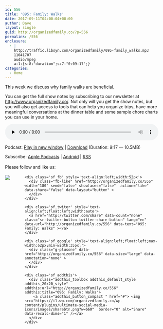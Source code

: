 ```yaml
---
id: 556
title: '095: Family: Walks'
date: 2017-09-11T04:00:04+00:00
author: Dave
layout: single
guid: http://organizedfamily.co/?p=556
permalink: /556
enclosure:
  - |
    http://traffic.libsyn.com/organizedfamily/095-family_walks.mp3
    11041707
    audio/mpeg
    a:1:{s:8:"duration";s:7:"0:09:17";}
categories:
  - Home
---
```

This week we discuss why family walks are beneficial.

You can get the full show notes by subscribing to our newsletter at <http://www.organizedfamily.co/>. Not only will you get the show notes, but you will also get access to tools that can help you organize trips, have more meaningful conversations at the dinner table and some sample chore charts you can use in your home.

<div class="powerpress_player" id="powerpress_player_5416">
  <audio class="wp-audio-shortcode" id="audio-556-96" preload="none" style="width: 100%;" controls="controls"><source type="audio/mpeg" src="http://traffic.libsyn.com/organizedfamily/095-family_walks.mp3?_=96" /><a href="http://traffic.libsyn.com/organizedfamily/095-family_walks.mp3">http://traffic.libsyn.com/organizedfamily/095-family_walks.mp3</a></audio>
</div>

<p class="powerpress_links powerpress_links_mp3">
  Podcast: <a href="http://traffic.libsyn.com/organizedfamily/095-family_walks.mp3" class="powerpress_link_pinw" target="_blank" title="Play in new window" onclick="return powerpress_pinw('http://organizedfamily.co/?powerpress_pinw=556-podcast');" rel="nofollow">Play in new window</a> | <a href="http://traffic.libsyn.com/organizedfamily/095-family_walks.mp3" class="powerpress_link_d" title="Download" rel="nofollow" download="095-family_walks.mp3">Download</a> (Duration: 9:17 &#8212; 10.5MB)
</p>

<p class="powerpress_links powerpress_subscribe_links">
  Subscribe: <a href="https://itunes.apple.com/us/podcast/organized-family/id1047979605?mt=2&ls=1#episodeGuid=http%3A%2F%2Forganizedfamily.co%2F%3Fp%3D556" class="powerpress_link_subscribe powerpress_link_subscribe_itunes" title="Subscribe on Apple Podcasts" rel="nofollow">Apple Podcasts</a> | <a href="http://subscribeonandroid.com/organizedfamily.co/feed/podcast" class="powerpress_link_subscribe powerpress_link_subscribe_android" title="Subscribe on Android" rel="nofollow">Android</a> | <a href="http://organizedfamily.co/feed/podcast" class="powerpress_link_subscribe powerpress_link_subscribe_rss" title="Subscribe via RSS" rel="nofollow">RSS</a>
</p>

<div class='sfsi_Sicons' style='width: 100%; display: inline-block; vertical-align: middle; text-align:left'>
  <div style='margin:0px 8px 0px 0px; line-height: 24px'>
    <span>Please follow and like us:</span>
  </div>
  
  <div class='sfsi_socialwpr'>
    <div class='sf_subscrbe' style='text-align:left;float:left;width:64px'>
      <a href="http://www.specificfeeds.com/widget/emailsubscribe/MTc5ODgx/OA==/" target="_blank"><img src="https://i2.wp.com/organizedfamily.co/wp-content/plugins/ultimate-social-media-icons/images/follow_subscribe.png?w=660" data-recalc-dims="1" /></a>
    </div>
    
    <div class='sf_fb' style='text-align:left;width:52px'>
      <div class="fb-like" href="http://organizedfamily.co/556" width="180" send="false" showfaces="false"  action="like" data-share="false" data-layout="button" >
      </div>
    </div>
    
    <div class='sf_twiter' style='text-align:left;float:left;width:auto'>
      <a href="http://twitter.com/share" data-count="none" class="sr-twitter-button twitter-share-button" lang="en" data-url="http://organizedfamily.co/556" data-text="095: Family: Walks" ></a>
    </div>
    
    <div class='sf_google' style='text-align:left;float:left;max-width:62px;min-width:35px;'>
      <div class="g-plusone" data-href="http://organizedfamily.co/556" data-size="large" data-annotation="none" >
      </div>
    </div>
    
    <div class='sf_addthis'>
      <div class="addthis_toolbox addthis_default_style addthis_20x20_style" addthis:url="http://organizedfamily.co/556" addthis:title="095: Family: Walks">
        <a class="addthis_button_compact " href="#"> <img src="https://i1.wp.com/organizedfamily.co/wp-content/plugins/ultimate-social-media-icons/images/sharebtn.png?w=660"  border="0" alt="Share" data-recalc-dims="1" /></a>
      </div>
    </div>
  </div>
</div>